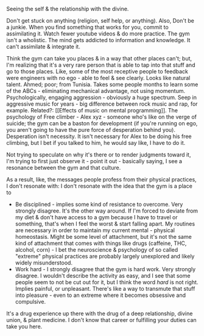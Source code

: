 Seeing the self & the relationship with the divine.

Don't get stuck on anything (religion, self help, or anything). Also, Don't be a junkie. When you find something that works for you, commit to assimilating it.
Watch fewer youtube videos & do more practice. The gym isn't a wholistic.
The mind gets addicted to information and knowledge. It can't assimilate & integrate it.


Think the gym can take you places & in a way that other places can't; but, I'm realizing that it's a very rare person that is able to tap into that stuff and go to those places.
Like, some of the most receptive people to feedback were engineers with no ego - able to feel & see clearly. Looks like natural talent. Ahmed; poor; from Tunisia. Takes some people months to learn some of the ABCs - eliminating mechanical advantage, not using momentum.
Psychologically, engaging aggression - obviously a huge spectrum. Seep in aggressive music for years - big difference between rock music and rap, for example.
Related?: [[Effects of music on mental programming]].
The psychology of Free climber - Alex xyz - someone who's like on the verge of suicide; the gym can be a baston for development (if you're running on ego, you aren't going to have the pure force of desperation behind you). Desperation isn't necessity. It isn't necessary for Alex to be doing his free climbing, but I bet if you talked to him, he would say like, I have to do it.

Not trying to speculate on why it's there or to render judgments toward it, I'm trying to first just observe it - point it out - basically saying, I see a resonance between the gym and that culture.

As a result, like, the messages people profess from their physical practices, I don't resonate with:
I don't resonate with the idea that the gym is a place to
- Be disciplined - implies some kind of resistance to overcome. Very strongly disagree. It's the other way around. If I'm forced to deviate from my diet & don't have access to a gym because I have to travel or something, that's when I feel the worst & start falling apart. My routines are necessary in order to maintain my current mental - physical homeostasis. Might be some level of attachment, but it's not the same kind of attachment that comes with things like drugs (caffeine, THC, alcohol, corn) - I bet the neuroscience & psychology of so called "extreme" physical practices are probably largely unexplored and likely widely misunderstood.
- Work hard - I strongly disagree that the gym is hard work. Very strongly disagree. I wouldn't describe the activity as easy, and I see that some people seem to not be cut out for it, but I think the word *hard* is not right. Implies painful, or unpleasant. There's like a way to transmute that stuff into pleasure - even to an extreme where it becomes obsessive and compulsive.

It's a drug experience up there with the drug of a deep relationship, divine union, & plant medicine.
I don't know that career or fulfilling your duties can take you here.
